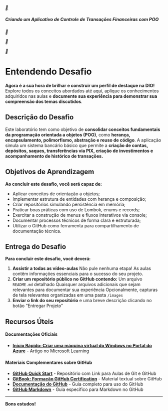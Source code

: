 [**](https://web.dio.me/track/ntt-data-java-e-ia-para-iniciantes)

##### Criando um Aplicativo de Controle de Transações Financeiras com POO

**

**

**

# Entendendo Desafio 

**Agora é a sua hora de brilhar e construir um perfil de destaque na DIO!** Explore todos os conceitos abordados até aqui, aplique os conhecimentos adquiridos nas aulas e **documente sua experiência para demonstrar sua compreensão dos temas discutidos**.

## Descrição do Desafio

Este laboratório tem como objetivo de **consolidar conceitos fundamentais da programação orientada a objetos (POO)**, como **herança, encapsulamento, polimorfismo, abstração e reuso de código**. A aplicação simula um sistema bancário básico que permite a **criação de contas, depósitos, saques, transferências via PIX, criação de investimentos e acompanhamento de histórico de transações.**

## Objetivos de Aprendizagem 

**Ao concluir este desafio, você será capaz de:** 

- Aplicar conceitos de orientação a objetos;
- Implementar estrutura de entidades com herança e composição;
- Criar repositórios simulando persistência em memória;
- Praticar boas práticas com uso de Lombok, enums e records;
- Exercitar a construção de menus e fluxos interativos via console;
- Documentar processos técnicos de forma clara e estruturada; 
- Utilizar o GitHub como ferramenta para compartilhamento de documentação técnica. 

## Entrega do Desafio 

**Para concluir este desafio, você deverá:** 

1. **Assistir a todas as vídeo-aulas**
   Não pule nenhuma etapa! As aulas contêm informações essenciais para o sucesso do seu projeto. 
2. **Criar um repositório público no GitHub contendo:** 
   Um arquivo `README.md` detalhado 
   Quaisquer arquivos adicionais que sejam relevantes para documentar sua experiência 
   Opcionalmente, capturas de tela relevantes organizadas em uma pasta `/images `
3. **Enviar o link do seu repositório** e uma breve descrição clicando no botão “Entregar Projeto” 

## Recursos Úteis 

#### **Documentações Oficiais** 

- **[Início Rápido: Criar uma máquina virtual do Windows no Portal do Azure](https://learn.microsoft.com/pt-br/azure/virtual-machines/windows/quick-create-portal)** - Artigo no Microsoft Learning

#### **Materiais Complementares sobre GitHub** 

- **[GitHub Quick Start](https://github.com/digitalinnovationone/github-quickstart)** - Repositório com Link para Aulas de Git e GitHub 
- **[GitBook: Formação GitHub Certification](https://aline-antunes.gitbook.io/formacao-fundamentos-github)** - Material textual sobre GitHub
- **[Documentação do GitHub](https://docs.github.com/)** - Guia completo para uso do GitHub 
- **[GitHub Markdown](https://docs.github.com/pt/get-started/writing-on-github/getting-started-with-writing-and-formatting-on-github/basic-writing-and-formatting-syntax)** - Guia específico para Markdown no GitHub 

------

**Bons estudos!**